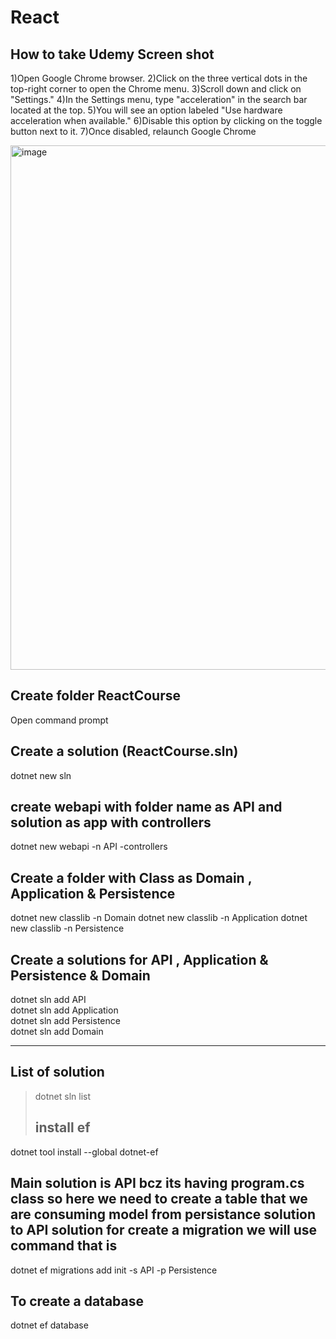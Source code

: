# React

How to take Udemy Screen shot
-------------------------------
1)Open Google Chrome browser.
2)Click on the three vertical dots in the top-right corner to open the Chrome menu.
3)Scroll down and click on "Settings."
4)In the Settings menu, type "acceleration" in the search bar located at the top.
5)You will see an option labeled "Use hardware acceleration when available."
6)Disable this option by clicking on the toggle button next to it.
7)Once disabled, relaunch Google Chrome



<img width="839" alt="image" src="https://github.com/user-attachments/assets/6cbbfa4e-9c34-4461-92ea-3a1494a8522b" />


Create folder ReactCourse
------------------------
Open command prompt

Create a solution  (ReactCourse.sln)
-------------------
dotnet new sln 

create webapi with folder name as API and solution as app with controllers
-----------------------------------
dotnet new webapi -n API -controllers

Create a folder with Class as Domain , Application & Persistence
--------------------------------------
dotnet new classlib -n Domain
dotnet new classlib -n Application
dotnet new classlib -n Persistence


Create a solutions for API , Application & Persistence & Domain
-------------------------------------------------------
dotnet sln add API    
dotnet sln add Application    
dotnet sln add Persistence    
dotnet sln add Domain 


----------------------------------------------------------------------------------------------------------

List of solution 
---------------
> dotnet sln list
>
> install ef
> ---------
dotnet tool install --global dotnet-ef

Main solution is API bcz its having program.cs class so here we need to create a table that we are consuming model from persistance solution to API solution for create a migration we will use command that is 
----------------------

dotnet ef migrations add init -s API -p Persistence

To create a database
--------------------
dotnet ef database
